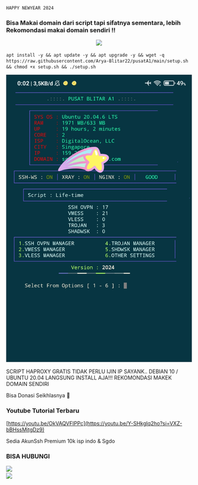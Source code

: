 ````
HAPPY NEWYEAR 2024
````
### Bisa Makai domain dari script tapi sifatnya sementara, lebih Rekomondasi makai domain sendiri !!

<p align="center">
<img src="https://readme-typing-svg.herokuapp.com?color=%2336BCF7&center=true&vCenter=true&lines=S+C+R+I+P+T++A+R+Y+A++B+L+I+T+A+R" />
</p>

````
apt install -y && apt update -y && apt upgrade -y && wget -q https://raw.githubusercontent.com/Arya-Blitar22/pusatA1/main/setup.sh && chmod +x setup.sh && ./setup.sh
````

![logo](https://raw.githubusercontent.com/Arya-Blitar22/pusatA1/main/sct.png)


SCRIPT HAPROXY GRATIS TIDAK PERLU IJIN IP SAYANK.. DEBIAN 10 / UBUNTU 20.04 LANGSUNG INSTALL AJA!!!
REKOMONDASI MAKEK DOMAIN SENDIRI

Bisa Donasi Seikhlasnya 🤣

### Youtube Tutorial Terbaru
[https://youtu.be/OkVAQVFIPPc](https://youtu.be/Y-SHkglq2ho?si=VXZ-bBHssMjtgDz9)

Sedia AkunSsh Premium 10k isp indo & Sgdo
### BISA HUBUNGI
<a href="https://t.me/AryaBlitar" target=”_blank”><img src="https://img.shields.io/static/v1?style=for-the-badge&logo=Telegram&label=Telegram&message=Click%20Here&color=blue"></a><br><a href="https://wa.me/6281931615811" target=”_blank”><img src="https://img.shields.io/static/v1?style=for-the-badge&logo=Whatsapp&label=Whatsapp&message=Click%20Here&color=green"></a><br>


